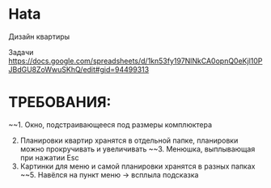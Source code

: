 # Hata
Дизайн квартиры

Задачи
https://docs.google.com/spreadsheets/d/1kn53fy197NlNkCA0opnQ0eKjl10PJBdGU8ZoWwuSKhQ/edit#gid=94499313



# ТРЕБОВАНИЯ:
~~1. Окно, подстраивающееся под размеры комплюктера

  2. Планировки квартир хранятся в отдельной папке, планировки можно прокручивать и увеличивать
~~3. Менюшка, выплывающая при нажатии Esc
  4. Картинки для меню и самой планировки хранятся в разных папках
~~5. Навёлся на пункт меню -> всплыла подсказка

